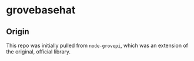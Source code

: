 # grovebasehat


## Origin

This repo was initially pulled from `node-grovepi`, which was an extension of the original, official library.


